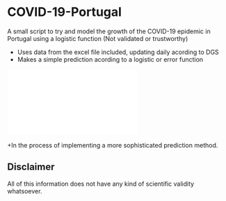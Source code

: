# COVID-19-Portugal

A small script to try and model the growth of the COVID-19 epidemic in Portugal using a logistic function (Not validated or trustworthy)

- Uses data from the excel file included, updating daily acording to DGS
- Makes a simple prediction acording to a logistic or error function

![Prediction](prediction.pdf)

+In the process of implementing a more sophisticated prediction method.

## Disclaimer

All of this information does not have any kind of scientific validity whatsoever.
